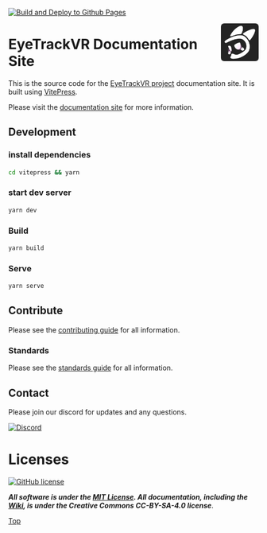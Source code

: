 [![Build and Deploy to Github Pages](https://github.com/RedHawk989/EyeTrackVR-Docs/actions/workflows/build_release_vitepress.yml/badge.svg)](https://github.com/RedHawk989/EyeTrackVR-Docs/actions/workflows/build_release_vitepress.yml)

<img src="./img/logo.png" alt="Logo" align="right" height="76"/>

# EyeTrackVR Documentation Site

This is the source code for the [EyeTrackVR project](https://github.com/RedHawk989/EyeTrackVR) documentation site. It is built using [VitePress](https://vitepress.vuejs.org/).

Please visit the [documentation site](https://docs.eyetrackvr.dev/) for more information.

## Development
### install dependencies

```bash
cd vitepress && yarn
```

### start dev server

```bash
yarn dev
```

### Build

```bash
yarn build
```

### Serve

```bash
yarn serve
```

## Contribute

Please see the [contributing guide](./CONTRIBUTING.md) for all information.

### Standards

Please see the [standards guide](./STANDARDS.md) for all information.

## Contact

Please join our discord for updates and any questions.

[![Discord](https://discord.com/api/guilds/946212245187199026/widget.png?style=banner3)](https://discord.gg/kkXYbVykZX)

# Licenses

[![GitHub license](https://img.shields.io/github/license/RedHawk989/EyeTrackVR?style=plastic)](./LICENSE)

***All software is under the [MIT License](http://opensource.org/licenses/MIT).
All documentation, including the [Wiki](https://github.com/RedHawk989/EyeTrackVR/wiki), is under the Creative Commons CC-BY-SA-4.0 license***.

[Top](#eyetrackvr-documentation-site)
